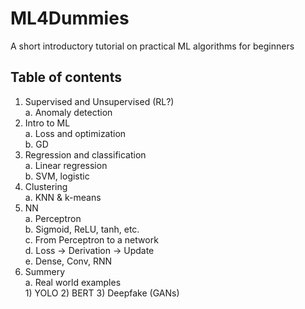 # ML4Dummies
A short introductory tutorial on practical ML algorithms for beginners   

## Table of contents

1.  Supervised and Unsupervised (RL?)  
    a.  Anomaly detection  
2.  Intro to ML  
    a.  Loss and optimization  
    b.  GD  
3.  Regression and classification  
    a.  Linear regression  
    b.  SVM, logistic  
4.  Clustering  
    a.  KNN & k-means  
5.  NN  
    a.  Perceptron  
    b.  Sigmoid, ReLU, tanh, etc.  
    c.  From Perceptron to a network  
    d.  Loss -\> Derivation -\> Update  
    e.  Dense, Conv, RNN  
6.  Summery  
    a.  Real world examples  
        1) YOLO
        2) BERT
        3) Deepfake (GANs)